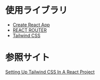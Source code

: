 # 使用ライブラリ

- [Create React App](https://github.com/facebook/create-react-app)
- [REACT ROUTER](https://github.com/ReactTraining/react-router)
- [Tailwind CSS](https://tailwindcss.com/)

# 参照サイト

[Setting Up Tailwind CSS In A React Project](https://www.smashingmagazine.com/2020/02/tailwindcss-react-project/)
